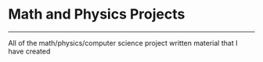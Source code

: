 # Math and Physics Projects
---
All of the math/physics/computer science project written material that I have created


